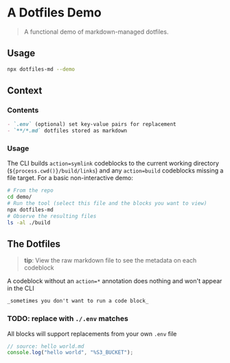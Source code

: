 # A Dotfiles Demo

> A functional demo of markdown-managed dotfiles.

## Usage

```sh
npx dotfiles-md --demo
```

## Context

### Contents

```md title="demo contents" disabled=true
- `.env` (optional) set key-value pairs for replacement
- `**/*.md` dotfiles stored as markdown
```

### Usage

The CLI builds `action=symlink` codeblocks to the current working directory (`${process.cwd()}/build/links`) and any `action=build` codeblocks missing a file target. For a basic non-interactive demo:

```sh title="demo usage" disabled=true
# From the repo
cd demo/
# Run the tool (select this file and the blocks you want to view)
npx dotfiles-md
# Observe the resulting files
ls -al ./build
```

## The Dotfiles
> **tip**: View the raw markdown file to see the metadata on each codeblock

A codeblock without an `action=*` annotation does nothing and won't appear in the CLI

```md
_sometimes you don't want to run a code block_
```


### TODO: replace with `./.env` matches

All blocks will support replacements from your own `.env` file

```js ../out/hello-world.js action=build title=find-replace-demo disabled=true
// source: hello world.md
console.log("hello world", "%S3_BUCKET");
```
